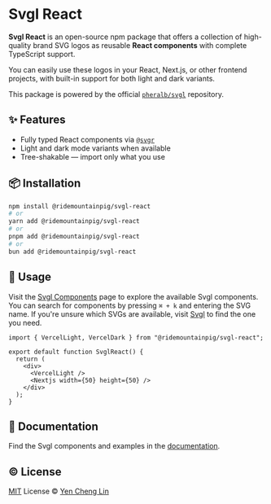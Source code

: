 # Svgl React

**Svgl React** is an open-source npm package that offers a collection of high-quality brand SVG logos as reusable **React components** with complete TypeScript support.

You can easily use these logos in your React, Next.js, or other frontend projects, with built-in support for both light and dark variants.

This package is powered by the official [`pheralb/svgl`](https://github.com/pheralb/svgl) repository.

## ✨ Features

- Fully typed React components via [`@svgr`](https://react-svgr.com/)
- Light and dark mode variants when available
- Tree-shakable — import only what you use

## 📦 Installation

```bash
npm install @ridemountainpig/svgl-react
# or
yarn add @ridemountainpig/svgl-react
# or
pnpm add @ridemountainpig/svgl-react
# or
bun add @ridemountainpig/svgl-react
```

## 🚀 Usage

Visit the [Svgl Components](https://svgl-react.vercel.app/docs/components) page to explore the available Svgl components. You can search for components by pressing `⌘ + k` and entering the SVG name. If you're unsure which SVGs are available, visit [Svgl](https://svgl.app/) to find the one you need.

```tsx
import { VercelLight, VercelDark } from "@ridemountainpig/svgl-react";

export default function SvglReact() {
  return (
    <div>
      <VercelLight />
      <Nextjs width={50} height={50} />
    </div>
  );
}
```

## 📄 Documentation

Find the Svgl components and examples in the [documentation](https://svgl-react.vercel.app/docs).

## ©️ License

[MIT](https://github.com/ridemountainpig/svgl-react/blob/main/LICENSE) License © [Yen Cheng Lin](https://github.com/ridemountainpig/)
